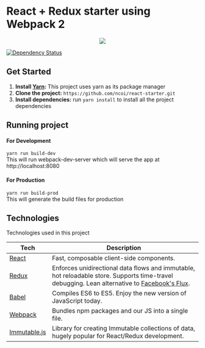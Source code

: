 # React + Redux starter using Webpack 2
<p align="center"><img src="https://user-images.githubusercontent.com/17679391/27007427-e6779b84-4e18-11e7-9b97-0f48b1d03d69.png"/></p>

[![Dependency Status](https://david-dm.org/ncoi/react-starter.svg?style=flat-square)](https://david-dm.org/ncoi/react-starter)

## Get Started
1. **Install [Yarn](https://yarnpkg.com/lang/en/):** This project uses yarn as its package manager
2. **Clone the project:** `https://github.com/ncoi/react-starter.git`
3. **Install dependencies:** run `yarn install` to install all the project dependencies

## Running project

#### For Development
```yarn run build-dev```  
This will run webpack-dev-server which will serve the app at http://localhost:8080

#### For Production
```yarn run build-prod```  
This will generate the build files for production

## Technologies  
Technologies used in this project

| **Tech** | **Description** |
|----------|-------|
|  [React](https://facebook.github.io/react/)  |   Fast, composable client-side components.    |
|  [Redux](http://redux.js.org) |  Enforces unidirectional data flows and immutable, hot reloadable store. Supports time-travel debugging. Lean alternative to [Facebook's Flux](https://facebook.github.io/flux/docs/overview.html).|
|  [Babel](http://babeljs.io) |  Compiles ES6 to ES5. Enjoy the new version of JavaScript today.    |
| [Webpack](http://webpack.github.io) | Bundles npm packages and our JS into a single file. |
| [Immutable.js](https://facebook.github.io/immutable-js/) | Library for creating Immutable collections of data, hugely popular for React/Redux development. |
